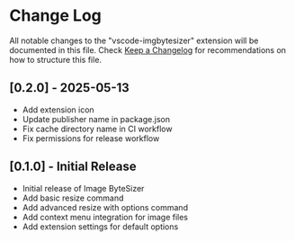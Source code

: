# Change Log

All notable changes to the "vscode-imgbytesizer" extension will be documented in this file.
Check [Keep a Changelog](http://keepachangelog.com/) for recommendations on how to structure this file.

## [0.2.0] - 2025-05-13

- Add extension icon
- Update publisher name in package.json
- Fix cache directory name in CI workflow
- Fix permissions for release workflow

## [0.1.0] - Initial Release

- Initial release of Image ByteSizer
- Add basic resize command
- Add advanced resize with options command
- Add context menu integration for image files
- Add extension settings for default options
